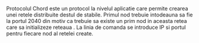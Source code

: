 Protocolul Chord este un protocol la nivelul aplicatie care permite crearea unei retele distribuite 
destul de stabile. 
Primul nod trebuie intodeauna sa fie la portul 2040 din motiv ca trebuie sa existe un prim nod in aceasta retea care sa initializeze reteaua .
La linia de comanda se introduce IP si portul pentru fiecare nod al retelei create.

